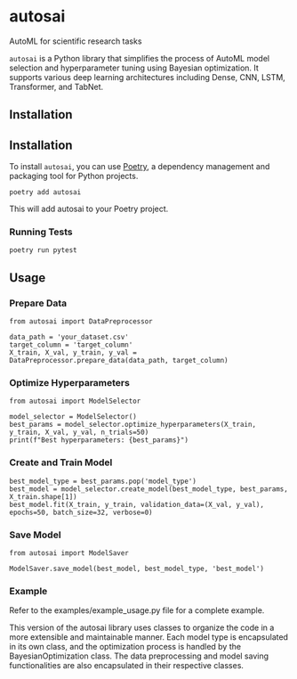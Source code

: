 # autosai
AutoML for scientific research tasks

`autosai` is a Python library that simplifies the process of AutoML model selection and hyperparameter tuning using Bayesian optimization. It supports various deep learning architectures including Dense, CNN, LSTM, Transformer, and TabNet.

## Installation

## Installation

To install `autosai`, you can use [Poetry](https://python-poetry.org/), a dependency management and packaging tool for Python projects.

```
poetry add autosai
```

This will add autosai to your Poetry project.

### Running Tests

```
poetry run pytest
```

## Usage

### Prepare Data

```
from autosai import DataPreprocessor

data_path = 'your_dataset.csv'
target_column = 'target_column'
X_train, X_val, y_train, y_val = DataPreprocessor.prepare_data(data_path, target_column)
```

### Optimize Hyperparameters

```
from autosai import ModelSelector

model_selector = ModelSelector()
best_params = model_selector.optimize_hyperparameters(X_train, y_train, X_val, y_val, n_trials=50)
print(f"Best hyperparameters: {best_params}")
```

### Create and Train Model

```
best_model_type = best_params.pop('model_type')
best_model = model_selector.create_model(best_model_type, best_params, X_train.shape[1])
best_model.fit(X_train, y_train, validation_data=(X_val, y_val), epochs=50, batch_size=32, verbose=0)
```

### Save Model

```
from autosai import ModelSaver

ModelSaver.save_model(best_model, best_model_type, 'best_model')
```

### Example

Refer to the examples/example_usage.py file for a complete example.

This version of the autosai library uses classes to organize the code in a more extensible and maintainable manner. Each model type is encapsulated in its own class, and the optimization process is handled by the BayesianOptimization class. The data preprocessing and model saving functionalities are also encapsulated in their respective classes.
